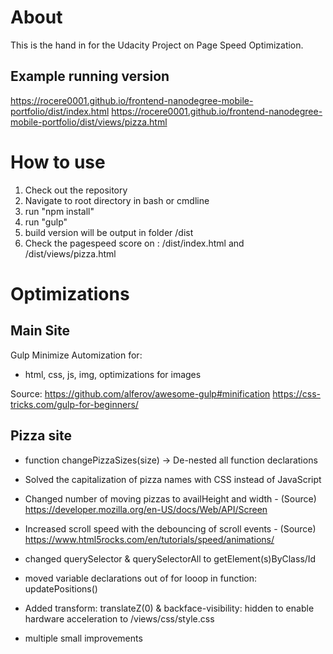 # About
This is the hand in for the Udacity Project on Page Speed Optimization.
## Example running version
https://rocere0001.github.io/frontend-nanodegree-mobile-portfolio/dist/index.html
https://rocere0001.github.io/frontend-nanodegree-mobile-portfolio/dist/views/pizza.html

# How to use
1. Check out the repository
2. Navigate to root directory in bash or cmdline
3. run "npm install"
4. run "gulp"
5. build version will be output in folder /dist
6. Check the pagespeed score on : /dist/index.html and /dist/views/pizza.html

# Optimizations
## Main Site
Gulp Minimize Automization for:
* html, css, js, img, optimizations for images

Source:
https://github.com/alferov/awesome-gulp#minification
https://css-tricks.com/gulp-for-beginners/

## Pizza site

* function changePizzaSizes(size) -> De-nested all function declarations
* Solved the capitalization of pizza names with CSS instead of JavaScript
* Changed number of moving pizzas to availHeight and width - (Source) https://developer.mozilla.org/en-US/docs/Web/API/Screen
* Increased scroll speed with the debouncing of scroll events - (Source) https://www.html5rocks.com/en/tutorials/speed/animations/
* changed querySelector & querySelectorAll to getElement(s)ByClass/Id
* moved variable declarations out of for looop in function: updatePositions()
* Added transform: translateZ(0) & backface-visibility: hidden to enable hardware acceleration to /views/css/style.css

* multiple small improvements 
